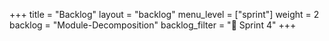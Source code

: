 +++
title = "Backlog"
layout = "backlog"
menu_level = ["sprint"]
weight = 2
backlog = "Module-Decomposition"
backlog_filter = "📅 Sprint 4"
+++
